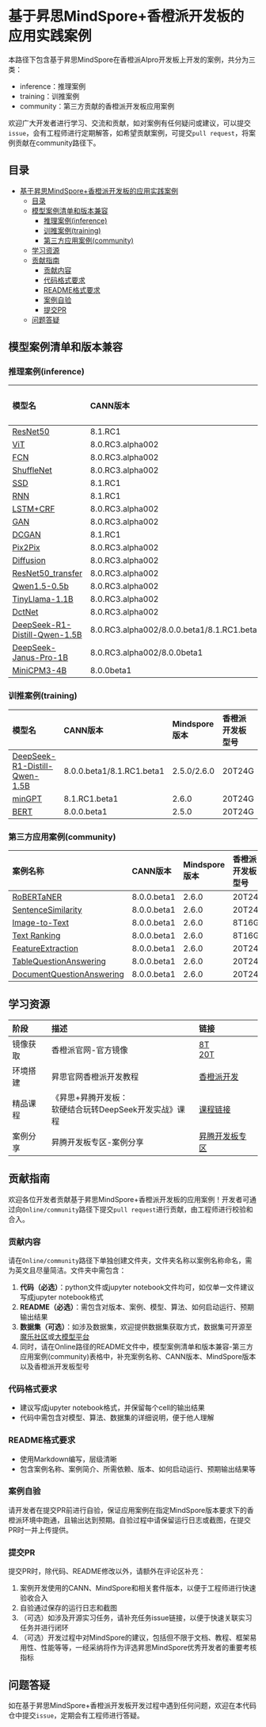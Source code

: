 # 基于昇思MindSpore+香橙派开发板的应用实践案例

本路径下包含基于昇思MindSpore在香橙派AIpro开发板上开发的案例，共分为三类：

- inference：推理案例
- training：训推案例
- community：第三方贡献的香橙派开发板应用案例

欢迎广大开发者进行学习、交流和贡献，如对案例有任何疑问或建议，可以提交`issue`，会有工程师进行定期解答，如希望贡献案例，可提交`pull request`，将案例贡献在community路径下。

## 目录
- [基于昇思MindSpore+香橙派开发板的应用实践案例](#基于昇思mindspore香橙派开发板的应用实践案例)
  - [目录](#目录)
  - [模型案例清单和版本兼容](#模型案例清单和版本兼容)
    - [推理案例(inference)](#推理案例inference)
    - [训推案例(training)](#训推案例training)
    - [第三方应用案例(community)](#第三方应用案例community)
  - [学习资源](#学习资源)
  - [贡献指南](#贡献指南)
    - [贡献内容](#贡献内容)
    - [代码格式要求](#代码格式要求)
    - [README格式要求](#readme格式要求)
    - [案例自验](#案例自验)
    - [提交PR](#提交pr)
  - [问题答疑](#问题答疑)

## 模型案例清单和版本兼容

### 推理案例(inference)

| 模型名                                                       | CANN版本                                   | Mindspore版本      | 香橙派开发板型号 |
| :----------------------------------------------------------- | :----------------------------------------- | :----------------- | :--------------- |
| [ResNet50](https://github.com/mindspore-courses/orange-pi-mindspore/tree/master/Online/inference/02-ResNet50) | 8.1.RC1                                    | 2.6.0              | 8T8G             |
| [ViT](https://github.com/mindspore-courses/orange-pi-mindspore/tree/master/Online/inference/03-ViT) | 8.0.RC3.alpha002                           | 2.4.10             | 8T16G            |
| [FCN](https://github.com/mindspore-courses/orange-pi-mindspore/tree/master/Online/inference/04-FCN) | 8.0.RC3.alpha002                           | 2.4.10             | 8T16G            |
| [ShuffleNet](https://github.com/mindspore-courses/orange-pi-mindspore/tree/master/Online/inference/05-ShuffleNet) | 8.0.RC3.alpha002                           | 2.4.10             | 8T16G            |
| [SSD](https://github.com/mindspore-courses/orange-pi-mindspore/tree/master/Online/inference/06-SSD) | 8.1.RC1                                    | 2.6.0              | 8T8G             |
| [RNN](https://github.com/mindspore-courses/orange-pi-mindspore/tree/master/Online/inference/07-RNN) | 8.1.RC1                                    | 2.6.0              | 8T8G             |
| [LSTM+CRF](https://github.com/mindspore-courses/orange-pi-mindspore/tree/master/Online/inference/08-LSTM%2BCRF) | 8.0.RC3.alpha002                           | 2.4.10             | 8T16G            |
| [GAN](https://github.com/mindspore-courses/orange-pi-mindspore/tree/master/Online/inference/09-GAN) | 8.0.RC3.alpha002                           | 2.4.10             | 8T16G            |
| [DCGAN](https://github.com/mindspore-courses/orange-pi-mindspore/tree/master/Online/inference/10-DCGAN) | 8.1.RC1                                    | 2.6.0              | 8T8G             |
| [Pix2Pix](https://github.com/mindspore-courses/orange-pi-mindspore/tree/master/Online/inference/11-Pix2Pix) | 8.0.RC3.alpha002                           | 2.4.10             | 8T16G            |
| [Diffusion](https://github.com/mindspore-courses/orange-pi-mindspore/tree/master/Online/inference/12-Diffusion) | 8.0.RC3.alpha002                           | 2.4.10             | 8T16G            |
| [ResNet50_transfer](https://github.com/mindspore-courses/orange-pi-mindspore/tree/master/Online/inference/13-ResNet50_transfer) | 8.0.RC3.alpha002                           | 2.4.10             | 8T16G            |
| [Qwen1.5-0.5b](https://github.com/mindspore-courses/orange-pi-mindspore/tree/master/Online/inference/14-qwen1.5-0.5b) | 8.0.RC3.alpha002                           | 2.4.10             | 8T16G            |
| [TinyLlama-1.1B](https://github.com/mindspore-courses/orange-pi-mindspore/tree/master/Online/inference/15-tinyllama) | 8.0.RC3.alpha002                           | 2.4.10             | 8T16G            |
| [DctNet](https://github.com/mindspore-courses/orange-pi-mindspore/tree/master/Online/inference/16-DctNet) | 8.0.RC3.alpha002                           | 2.4.10             | 8T16G            |
| [DeepSeek-R1-Distill-Qwen-1.5B](https://github.com/mindspore-courses/orange-pi-mindspore/tree/master/Online/inference/17-DeepSeek-R1-Distill-Qwen-1.5B) | 8.0.RC3.alpha002/8.0.0.beta1/8.1.RC1.beta1 | 2.4.10/2.5.0/2.6.0 | 20T24G           |
| [DeepSeek-Janus-Pro-1B](https://github.com/mindspore-courses/orange-pi-mindspore/tree/master/Online/inference/18-DeepSeek-Janus-Pro-1B) | 8.0.RC3.alpha002/8.0.0beta1                | 2.4.10/2.5.0       | 20T24G           |
| [MiniCPM3-4B](https://github.com/mindspore-courses/orange-pi-mindspore/tree/master/Online/inference/19-MiniCPM3) | 8.0.0beta1                                 | 2.5.0              | 20T24G           |

### 训推案例(training)

| 模型名                                                       | CANN版本                  | Mindspore版本 | 香橙派开发板型号 |
| :----------------------------------------------------------- | :------------------------ | :------------ | :--------------- |
| [DeepSeek-R1-Distill-Qwen-1.5B](https://github.com/mindspore-courses/orange-pi-mindspore/tree/master/Online/training/01-DeepSeek-R1-Distill-Qwen-1.5B) | 8.0.0.beta1/8.1.RC1.beta1 | 2.5.0/2.6.0   | 20T24G           |
| [minGPT](https://github.com/mindspore-courses/orange-pi-mindspore/tree/master/Online/training/02-minGPT) | 8.1.RC1.beta1             | 2.6.0         | 20T24G           |
| [BERT](https://github.com/mindspore-courses/orange-pi-mindspore/tree/master/Online/training/03-BERT) | 8.0.0.beta1               | 2.5.0         | 20T24G           |

### 第三方应用案例(community)

| 案例名称                                                     | CANN版本    | Mindspore版本 | 香橙派开发板型号 |
| :----------------------------------------------------------- | :---------- | :------------ | :--------------- |
| [RoBERTaNER](https://github.com/mindspore-courses/orange-pi-mindspore/tree/master/Online/community/RoBERTaNER) | 8.0.0.beta1 | 2.6.0         | 20T24G           |
| [SentenceSimilarity](https://github.com/mindspore-courses/orange-pi-mindspore/tree/master/Online/community/SentenceSimilarity) | 8.0.0.beta1 | 2.6.0         | 20T24G           |
| [Image-to-Text](https://github.com/mindspore-courses/orange-pi-mindspore/tree/master/Online/community/06-Image-to-Text) | 8.0.0.beta1 | 2.6.0         | 8T16G            |
| [Text Ranking](https://github.com/mindspore-courses/orange-pi-mindspore/tree/master/Online/community/18-Text-Ranking) | 8.0.0.beta1 | 2.6.0         | 8T16G            |
| [FeatureExtraction](https://github.com/mindspore-courses/orange-pi-mindspore/tree/master/Online/community/FeatureExtraction) | 8.0.0.beta1 | 2.6.0         | 20T24G           |
| [TableQuestionAnswering](https://github.com/mindspore-courses/orange-pi-mindspore/tree/master/Online/community/TableQuestionAnswering) | 8.0.0.beta1 | 2.6.0         | 20T24G           |
| [DocumentQuestionAnswering](https://github.com/mindspore-courses/orange-pi-mindspore/tree/master/Online/community/DocumentQuestionAnswering) | 8.0.0.beta1 | 2.6.0         | 20T24G           |


## 学习资源

| 阶段     | 描述                                                        | 链接                                                         |
| :------- | :---------------------------------------------------------- | :----------------------------------------------------------- |
| 镜像获取 | 香橙派官网-官方镜像                                         | [8T](http://www.orangepi.cn/html/hardWare/computerAndMicrocontrollers/service-and-support/Orange-Pi-AIpro.html)</br>[20T](http://www.orangepi.cn/html/hardWare/computerAndMicrocontrollers/details/Orange-Pi-AIpro(20T).html) |
| 环境搭建 | 昇思官网香橙派开发教程                                      | [香橙派开发](https://www.mindspore.cn/tutorials/zh-CN/r2.6.0/orange_pi/overview.html) |
| 精品课程 | 《昇思+昇腾开发板：</br> 软硬结合玩转DeepSeek开发实战》课程 | [课程链接](https://www.hiascend.com/developer/courses/detail/1925362775376744449) |
| 案例分享 | 昇腾开发板专区-案例分享                                     | [昇腾开发板专区](https://www.hiascend.com/developer/devboard) |

## 贡献指南

欢迎各位开发者贡献基于昇思MindSpore+香橙派开发板的应用案例！开发者可通过向`Online/community`路径下提交`pull request`进行贡献，由工程师进行校验和合入。

### 贡献内容

请在`Online/community`路径下单独创建文件夹，文件夹名称以案例名称命名，需为英文且尽量简洁。文件夹中需包含：

1. **代码（必选）**：python文件或jupyter notebook文件均可，如仅单一文件建议写成jupyter notebook格式
2. **README（必选）**：需包含对版本、案例、模型、算法、如何启动运行、预期输出结果
3. **数据集（可选）**：如涉及数据集，欢迎提供数据集获取方式，数据集可开源至[魔乐社区](https://modelers.cn/)或[大模型平台](https://xihe.mindspore.cn/)
4. 同时，请在Online路径的README文件中，模型案例清单和版本兼容-第三方应用案例(community)表格中，补充案例名称、CANN版本、MindSpore版本以及香橙派开发板型号

### 代码格式要求

- 建议写成jupyter notebook格式，并保留每个cell的输出结果
- 代码中需包含对模型、算法、数据集的详细说明，便于他人理解

### README格式要求

- 使用Markdown编写，层级清晰
- 包含案例名称、案例简介、所需依赖、版本、如何启动运行、预期输出结果等

### 案例自验

请开发者在提交PR前进行自验，保证应用案例在指定MindSpore版本要求下的香橙派环境中跑通，且输出达到预期。自验过程中请保留运行日志或截图，在提交PR时一并上传提供。

### 提交PR

提交PR时，除代码、README修改以外，请额外在评论区补充：
1. 案例开发使用的CANN、MindSpore和相关套件版本，以便于工程师进行快速验收合入
2. 自验通过保存的运行日志和截图
3. （可选）如涉及开源实习任务，请补充任务issue链接，以便于快速关联实习任务并进行闭环
4. （可选）开发过程中对MindSpore的建议，包括但不限于文档、教程、框架易用性、性能等等，一经采纳将作为评选昇思MindSpore优秀开发者的重要考核指标


## 问题答疑

如在基于昇思MindSpore+香橙派开发板开发过程中遇到任何问题，欢迎在本代码仓中提交`issue`，定期会有工程师进行答疑。
